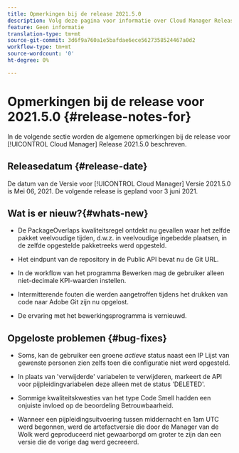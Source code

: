 ```yaml
---
title: Opmerkingen bij de release 2021.5.0
description: Volg deze pagina voor informatie over Cloud Manager Release 2021.5.0
feature: Geen informatie
translation-type: tm+mt
source-git-commit: 3d6f9a760a1e5bafdae6ece5627358524467a0d2
workflow-type: tm+mt
source-wordcount: '0'
ht-degree: 0%

---
```


# Opmerkingen bij de release voor 2021.5.0 {#release-notes-for}

In de volgende sectie worden de algemene opmerkingen bij de release voor [!UICONTROL Cloud Manager] Release 2021.5.0 beschreven.

## Releasedatum {#release-date}

De datum van de Versie voor [!UICONTROL Cloud Manager] Versie 2021.5.0 is Mei 06, 2021.
De volgende release is gepland voor 3 juni 2021.

## Wat is er nieuw?{#whats-new}

* De PackageOverlaps kwaliteitsregel ontdekt nu gevallen waar het zelfde pakket veelvoudige tijden, d.w.z. in veelvoudige ingebedde plaatsen, in de zelfde opgestelde pakketreeks werd opgesteld.

* Het eindpunt van de repository in de Public API bevat nu de Git URL.

* In de workflow van het programma Bewerken mag de gebruiker alleen niet-decimale KPI-waarden instellen.

* Intermitterende fouten die werden aangetroffen tijdens het drukken van code naar Adobe Git zijn nu opgelost.

* De ervaring met het bewerkingsprogramma is vernieuwd.

## Opgeloste problemen {#bug-fixes}

* Soms, kan de gebruiker een groene *actieve* status naast een IP Lijst van gewenste personen zien zelfs toen die configuratie niet werd opgesteld.

* In plaats van &#39;verwijderde&#39; variabelen te verwijderen, markeert de API voor pijpleidingvariabelen deze alleen met de status &#39;DELETED&#39;.

* Sommige kwaliteitskwesties van het type Code Smell hadden een onjuiste invloed op de beoordeling Betrouwbaarheid.

* Wanneer een pijpleidingsuitvoering tussen middernacht en 1am UTC werd begonnen, werd de artefactversie die door de Manager van de Wolk werd geproduceerd niet gewaarborgd om groter te zijn dan een versie die de vorige dag werd gecreeerd.
